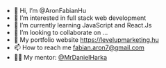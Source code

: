 - 👋 Hi, I’m @AronFabianHu
- 👀 I’m interested in full stack web development
- 🌱 I’m currently learning JavaScript and React.Js
- 💞️ I’m looking to collaborate on ...
- 📌 My portfolio website https://levelupmarketing.hu
- 📫 How to reach me fabian.aron7@gmail.com
- 👨‍🏫 My mentor: <a href="https://github.com/MrDanielHarka">@MrDanielHarka</a>

<!---
AronFabianHu/AronFabianHu is a ✨ special ✨ repository because its `README.md` (this file) appears on your GitHub profile.
You can click the Preview link to take a look at your changes.
--->
